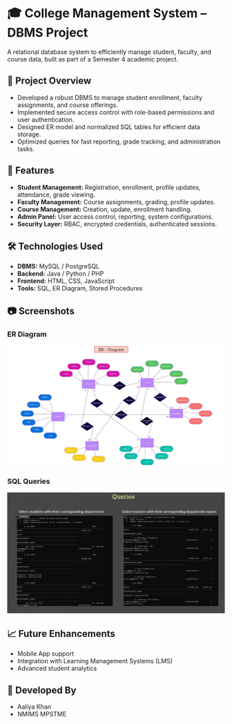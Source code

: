 # 🎓 College Management System – DBMS Project

A relational database system to efficiently manage student, faculty, and course data, built as part of a Semester 4 academic project.

## 📌 Project Overview
- Developed a robust DBMS to manage student enrollment, faculty assignments, and course offerings.
- Implemented secure access control with role-based permissions and user authentication.
- Designed ER model and normalized SQL tables for efficient data storage.
- Optimized queries for fast reporting, grade tracking, and administration tasks.

## 🧠 Features

- **Student Management:** Registration, enrollment, profile updates, attendance, grade viewing.
- **Faculty Management:** Course assignments, grading, profile updates.
- **Course Management:** Creation, update, enrollment handling.
- **Admin Panel:** User access control, reporting, system configurations.
- **Security Layer:** RBAC, encrypted credentials, authenticated sessions.

## 🛠️ Technologies Used

- **DBMS:** MySQL / PostgreSQL
- **Backend:** Java / Python / PHP
- **Frontend:** HTML, CSS, JavaScript
- **Tools:** SQL, ER Diagram, Stored Procedures

## 📷 Screenshots

### ER Diagram
![ER Diagram](er_diagram.png)

### SQL Queries
![SQL Queries](sql_queries.png)

## 📈 Future Enhancements

- Mobile App support
- Integration with Learning Management Systems (LMS)
- Advanced student analytics

## 🙌 Developed By 
- Aaliya Khan 
- NMIMS MPSTME
 

